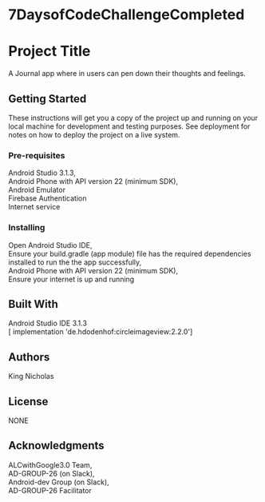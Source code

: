 # 7DaysofCodeChallengeCompleted
# Project Title
A Journal app where in users can pen down their thoughts and feelings. 
## Getting Started
These instructions will get you a copy of the project up and running on your local machine for development and testing purposes. See deployment for notes on how to deploy the project on a live system.
### Pre-requisites
Android Studio 3.1.3,<br>
Android Phone with API version 22 (minimum SDK),<br>
Android Emulator<br>
Firebase Authentication<br>
Internet service
### Installing
Open Android Studio IDE,<br>
Ensure your build.gradle (app module) file has the required dependencies installed to run the the app successfully,<br>
Android Phone with API version 22 (minimum SDK),<br>
Ensure your internet is up and running
## Built With
Android Studio IDE 3.1.3<br>
[ implementation 'de.hdodenhof:circleimageview:2.2.0']
## Authors
King Nicholas 
## License
NONE
## Acknowledgments
ALCwithGoogle3.0 Team,<br>
AD-GROUP-26 (on Slack),<br>
Android-dev Group (on Slack),<br>
AD-GROUP-26 Facilitator
